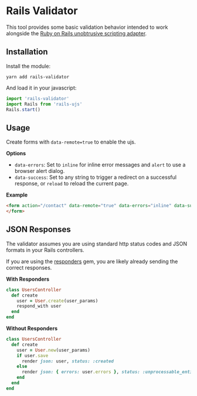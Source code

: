 # Rails Validator

This tool provides some basic validation behavior intended to work alongside the [Ruby on Rails unobtrusive scripting adapter](https://www.npmjs.com/package/rails-ujs).

## Installation

Install the module:

```
yarn add rails-validator
```

And load it in your javascript:

```javascript
import 'rails-validator'
import Rails from 'rails-ujs'
Rails.start()
```

## Usage

Create forms with `data-remote=true` to enable the ujs.

**Options**

- `data-errors`: Set to `inline` for inline error messages and `alert` to use a browser alert dialog.
- `data-success`: Set to any string to trigger a redirect on a successful response, or `reload` to reload the current page.

**Example**

```html
<form action="/contact" data-remote="true" data-errors="inline" data-success="/thank-you">
</form>
```

## JSON Responses

The validator assumes you are using standard http status codes and JSON formats in your Rails controllers.

If you are using the [responders](https://github.com/plataformatec/responders) gem, you are likely already sending the correct responses.

**With Responders**

```ruby
class UsersController
  def create
    user = User.create(user_params)
    respond_with user
  end
end
```

**Without Responders**

```ruby
class UsersController
  def create
    user = User.new(user_params)
    if user.save
      render json: user, status: :created
    else
      render json: { errors: user.errors }, status: :unprocessable_entity
    end
  end
end
```
